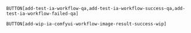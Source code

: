 `BUTTON[add-test-ia-workflow-qa,add-test-ia-workflow-success-qa,add-test-ia-workflow-failed-qa]`

`BUTTON[add-wip-ia-comfyui-workflow-image-result-success-wip]`
